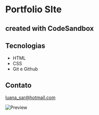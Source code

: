 # Portfolio SIte
## created with CodeSandbox

## Tecnologias
- HTML
- CSS
- Git e Github

## Contato

luana_sar@hotmail.com


![Preview](https://user-images.githubusercontent.com/57449112/201171604-f8624eea-bf4a-4605-9718-15db98cc3ccb.png)
